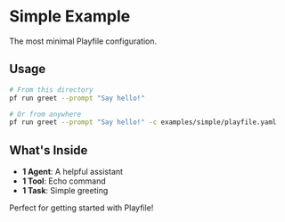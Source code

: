 # Simple Example

The most minimal Playfile configuration.

## Usage

```bash
# From this directory
pf run greet --prompt "Say hello!"

# Or from anywhere
pf run greet --prompt "Say hello!" -c examples/simple/playfile.yaml
```

## What's Inside

- **1 Agent**: A helpful assistant
- **1 Tool**: Echo command
- **1 Task**: Simple greeting

Perfect for getting started with Playfile!
